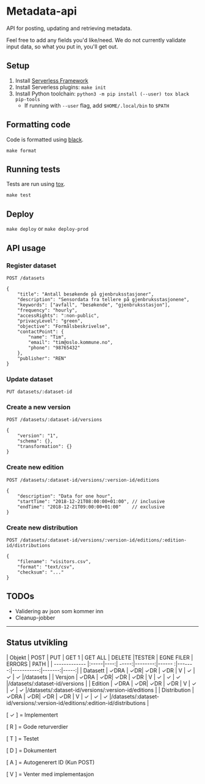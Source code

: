 Metadata-api
============

API for posting, updating and retrieving metadata.

Feel free to add any fields you'd like/need. We do not currently validate input data, so what you put in,
 you'll get out.

## Setup

1. Install [Serverless Framework](https://serverless.com/framework/docs/getting-started/)
2. Install Serverless plugins: `make init`
3. Install Python toolchain: `python3 -m pip install (--user) tox black pip-tools`
   - If running with `--user` flag, add `$HOME/.local/bin` to `$PATH`

## Formatting code

Code is formatted using [black](https://pypi.org/project/black/).

```
make format
```

## Running tests

Tests are run using [tox](https://pypi.org/project/tox/).

```
make test
```

## Deploy

`make deploy` or `make deploy-prod`

## API usage

### Register dataset

```
POST /datasets

{
    "title": "Antall besøkende på gjenbruksstasjoner",
    "description": "Sensordata fra tellere på gjenbruksstasjonene",
    "keywords": ["avfall", "besøkende", "gjenbruksstasjon"],
    "frequency": "hourly",
    "accessRights": ":non-public",
    "privacyLevel": "green",
    "objective": "Formålsbeskrivelse",
    "contactPoint": {
        "name": "Tim",
        "email": "tim@oslo.kommune.no",
        "phone": "98765432"
    },
    "publisher": "REN"
}
```

### Update dataset


```
PUT datasets/:dataset-id
```

### Create a new version

```
POST /datasets/:dataset-id/versions

{
    "version": "1",
    "schema": {},
    "transformation": {}
}
```

### Create new edition

```
POST /datasets/:dataset-id/versions/:version-id/editions

{
    "description": "Data for one hour",
    "startTime": "2018-12-21T08:00:00+01:00", // inclusive
    "endTime": "2018-12-21T09:00:00+01:00"    // exclusive
}
```

### Create new distribution

```
POST /datasets/:dataset-id/versions/:version-id/editions/:edition-id/distributions

{
    "filename": "visitors.csv",
    "format": "text/csv",
    "checksum": "..."
}
```

## TODOs

- Validering av json som kommer inn
- Cleanup-jobber

***
## Status utvikling

| Objekt        | POST | PUT | GET 1 | GET ALL | DELETE |TESTER  | EGNE FILER | ERRORS | PATH |
| ------------- |:-----|----:| -----:|--------:|------ :|-------:|-----------:|-------:|-----:|
| Datasett      | ✓DRA |  ✓DR| ✓DR   | ✓DR     |   V    | ✓      |   ✓        |   ✓    |/datasets |
| Versjon       | ✓DRA |  ✓DR| ✓DR   | ✓DR     |   V    | ✓      |   ✓        |   ✓    |/datasets/:dataset-id/versions |
| Edition       | ✓DRA |  ✓DR| ✓DR   | ✓DR     |   V    | ✓      |   ✓        |   ✓    |/datasets/:dataset-id/versions/:version-id/editions |
| Distribution  | ✓DRA |  ✓DR| ✓DR   | ✓DR     |   V    | ✓      |   ✓        |   ✓    |/datasets/:dataset-id/versions/:version-id/editions/:edition-id/distributions |

[ ✓ ] = Implementert

[ R ] = Gode returverdier

[ T ] = Testet

[ D ] = Dokumentert

[ A ] = Autogenerert ID (Kun POST)

[ V ] = Venter med implementasjon

